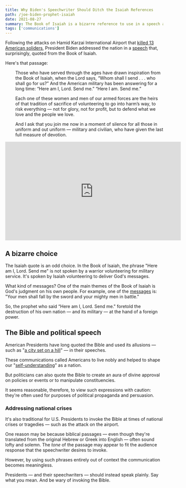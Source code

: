 ```yaml
---
title: Why Biden's Speechwriter Should Ditch the Isaiah References
path: /joe-biden-prophet-isaiah
date: 2021-08-27
summary: The Book of Isaiah is a bizarre reference to use in a speech about America's military. Here's why.
tags: ['communications']
---
```


Following the attacks on Hamid Karzai International Airport that <a href="https://www.cbsnews.com/news/kabul-airport-attack-victims-united-states-military-service-members/" target="blank">killed 13 American soliders</a>, President Biden addressed the nation in a <a href="https://www.whitehouse.gov/briefing-room/speeches-remarks/2021/08/26/remarks-by-president-biden-on-the-terror-attack-at-hamid-karzai-international-airport/" target="blank">speech</a> that, surprisingly, quoted from the Book of Isaiah.

Here's that passage: 

<div style="padding-left: 2.3em"><p>Those who have served through the ages have drawn inspiration from the Book of Isaiah, when the Lord says, “Whom shall I send . . . who shall go for us?”  And the American military has been answering for a long time: “Here am I, Lord.  Send me.”  “Here I am.  Send me.”</p></div>

<div style="padding-left: 2.3em"><p>Each one of these women and men of our armed forces are the heirs of that tradition of sacrifice of volunteering to go into harm’s way, to risk everything — not for glory, not for profit, but to defend what we love and the people we love.</p></div>

<div style="padding-left: 2.3em"><p>And I ask that you join me now in a moment of silence for all those in uniform and out uniform — military and civilian, who have given the last full measure of devotion.</p></div>

<iframe width="560" height="315" src="https://www.youtube.com/embed/yHO90WMg3AQ" title="YouTube video player" frameborder="0" allow="accelerometer; autoplay; clipboard-write; encrypted-media; gyroscope; picture-in-picture" allowfullscreen></iframe>

## A bizarre choice

The Isaiah quote is an odd choice. In the Book of Isaiah, the phrase "Here am I, Lord. Send me" is not spoken by a warrior volunteering for military service. It's spoken by Isaiah volunteering to deliver God's messages.

What kind of messages? One of the main themes of the Book of Isaiah is God's judgment on his own people. For example, one of the <a href="https://biblia.com/bible/nasb95/isaiah/3" target="blank">messages</a> is: "Your men shall fall by the sword and your mighty men in battle." 

So, the prophet who said “Here am I, Lord. Send me." foretold the destruction of his own nation — and its military — at the hand of a foreign power.

## The Bible and political speech

American Presidents have long quoted the Bible and used its allusions — such as "<a href="https://biblia.com/books/esv/Mt5.14" target="blank">a city set on a hill</a>" — in their speeches. 

These communications called Americans to live nobly and helped to shape our "<a href="https://www.neh.gov/article/how-america-became-city-upon-hill" target="blank">self-understanding</a>" as a nation. 

But politicians can also quote the Bible to create an aura of divine approval on policies or events or to manipulate constituencies. 

It seems reasonable, therefore, to view such expressions with caution: they're often used for purposes of political propaganda and persuasion.

### Addressing national crises

It's also traditional for U.S. Presidents to invoke the Bible at times of national crises or tragedies — such as the attack on the airport. 

One reason may be because biblical passages — even though they're translated from the original Hebrew or Greek into English — often sound lofty and solemn. The <em>tone</em> of the passage may appear to fit the audience response that the speechwriter desires to invoke.

However, by using such phrases entirely out of context the communication becomes meaningless.

Presidents — and their speechwriters — should instead speak plainly. Say what you mean. And be wary of invoking the Bible.
